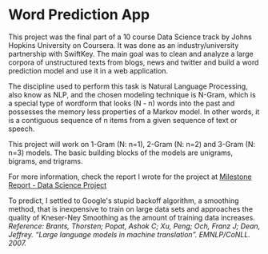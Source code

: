 # Word Prediction App
This project was the final part of a 10 course Data Science track by Johns Hopkins University on Coursera. It was done as an industry/university partnership with SwiftKey. The main goal was to clean and analyze a large corpora of unstructured texts from blogs, news and twitter and build a word prediction model and use it in a web application.

The discipline used to perform this task is Natural Language Processing, also know as NLP, and the chosen modeling technique is N-Gram, which is a special type of wordform that looks (N - n) words into the past and possesses the memory less properties of a Markov model. In other words, it is a contiguous sequence of n items from a given sequence of text or speech.

This project will work on 1-Gram (N: n=1), 2-Gram (N: n=2) and 3-Gram (N: n=3) models. The basic building blocks of the models are unigrams, bigrams, and trigrams. 

For more information, check the report I wrote for the project at [Milestone Report - Data Science Project](https://rpubs.com/marcelo_tibau/252490) 

To predict, I settled to Google's stupid backoff algorithm, a smoothing method, that is inexpensive to train on large data sets and approaches the quality of Kneser-Ney Smoothing as the amount of training data increases.
*Reference: Brants, Thorsten; Popat, Ashok C; Xu, Peng; Och, Franz J; Dean, Jeffrey. “Large language models in machine translation”. EMNLP/CoNLL. 2007.* 
